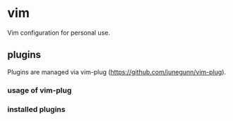 # vim
Vim configuration for personal use.

## plugins
Plugins are managed via vim-plug (https://github.com/junegunn/vim-plug).

### usage of vim-plug

### installed plugins


